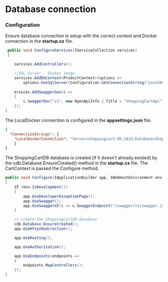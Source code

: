 # Database connection

### Configuration
Ensure database connection is setup with the correct context and Docker connection in the <strong>startup.cs</strong> file. 

```csharp
 public void ConfigureServices(IServiceCollection services)
 {

    services.AddControllers();

    //SQL Server - Docker image
    services.AddDbContext<ProductContext>(options =>
        options.UseSqlServer(Configuration.GetConnectionString("LocalDockerConnection")));        
            
    ervices.AddSwaggerGen(c =>
    {
        c.SwaggerDoc("v1", new OpenApiInfo { Title = "ShoppingCartApi", Version = "v1" });
    });
}

```

The LocalDocker connection is configured in the <strong>appsettings.json</strong> file.

```json
{
  "ConnectionStrings": {
    "LocalDockerConnection": "Server=shoppingcart-db,1433;Database=ShoppingCartDB;User ID=sa;Password=Passw0rd;Trusted_Connection=False;MultipleActiveResultSets=true"
    }
}

```
The ShoppingCartDB database is created (if it doesn't already existed) by the cdb.Database.EnsureCreated() method in the <strong>startup.cs</strong> file.  The CartContext is passed the Configure method.

```csharp
public void Configure(IApplicationBuilder app, IWebHostEnvironment env, CartContext cdb)
{
    if (env.IsDevelopment())
    {
        app.UseDeveloperExceptionPage();
        app.UseSwagger();
        app.UseSwaggerUI(c => c.SwaggerEndpoint("/swagger/v1/swagger.json", "ShoppingCartApi v1"));
    }

    // create the ShoppingCartDB database
    cdb.Database.EnsureCreated();
    app.UseHttpsRedirection();

    app.UseRouting();

    app.UseAuthorization();

    app.UseEndpoints(endpoints =>
    {
        endpoints.MapControllers();
    });
}

 ```
